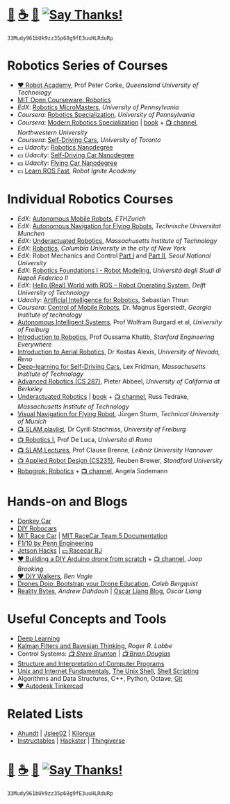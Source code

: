 # [🐳](https://mithi.github.io/deep-blueberry) [☕️](https://ko-fi.com/minimithi) [🧧](https://www.paypal.me/minimithi) [![Say Thanks!](https://img.shields.io/badge/Say%20Thanks-!-1EAEDB.svg)](https://saythanks.io/to/mithi) 
```
33Mudy961bUk9zz35p68g9fE3uuHLRduRp
```

# Robotics Series of Courses

- [♥️ Robot Academy][series1], Prof Peter Corke, _Queensland University of Technology_
- [MIT Open Courseware: Robotics][series9] 
- _EdX_: [Robotics MicroMasters][series2], _University of Pennsylvania_
- _Coursera_: [Robotics Specialization][series3], _University of Pennsylvania_
- _Coursera_: [Modern Robotics Specialization][series4] | [book][series11a] + [📺 channel][series11b], _Northwestern University_
- _Coursera_: [Self-Driving Cars][series10], _University of Toronto_
- :dollar: _Udacity_: [Robotics Nanodegree][series5]
- :dollar: _Udacity_: [Self-Driving Car Nanodegree][series6]
- :dollar: _Udacity_: [Flying Car Nanodegree][series7]
- :dollar: [Learn ROS Fast][series8], _Robot Ignite Academy_

[series1]: http://robotacademy.net.au
[series2]: https://www.edx.org/micromasters/pennx-robotics
[series3]: https://www.coursera.org/specializations/robotics
[series4]: https://www.coursera.org/specializations/modernrobotics
[series5]: https://www.udacity.com/robotics
[series6]: https://www.udacity.com/drive
[series7]: https://www.udacity.com/course/flying-car-nanodegree--nd787
[series8]: http://www.theconstructsim.com/construct-learn-develop-robots-using-ros/robotigniteacademy_learnros/
[series9]: https://ocw.mit.edu/search/ocwsearch.htm?q=robotics
[series10]: https://www.coursera.org/specializations/self-driving-cars
[series11a]: http://modernrobotics.org 
[series11b]: https://www.youtube.com/playlist?list=PLggLP4f-rq02vX0OQQ5vrCxbJrzamYDfx

# Individual Robotics Courses

- _EdX_: [Autonomous Mobile Robots][course1], _ETHZurich_
- _EdX_: [Autonomous Navigation for Flying Robots][course2], _Technische Universitat Munchen_
- _EdX_: [Underactuated Robotics][course3], _Massachusetts Institute of Technology_
- _EdX_: [Robotics][course4], _Columbia University in the city of New York_
- _EdX_: Robot Mechanics and Control [Part I][course5] and [Part II][course6], _Seoul National University_
- _EdX_: [Robotics Foundations I - Robot Modeling][course7], _Università degli Studi di Napoli Federico II_
- _EdX_: [Hello (Real) World with ROS – Robot Operating System][course8], _Delft University of Technology_
- _Udacity_: [Artificial Intelligence for Robotics][course21], Sebastian Thrun
- _Coursera_: [Control of Mobile Robots][course9], Dr. Magnus Egerstedt, _Georgia Institute of technology_
- [Autonomous Intelligent Systems][course10], Prof Wolfram Burgard et al, _University of Freiburg_
- [Introduction to Robotics][course11], Prof Oussama Khatib, _Stanford Engineering Everywhere_
- [Introduction to Aerial Robotics][course13], Dr Kostas Alexis, _University of Nevada, Reno_
- [Deep-learning for Self-Driving Cars][course14], Lex Fridman, _Massachusetts Institute of Technology_
- [Advanced Robotics (CS 287)][course19], Pieter Abbeel, _University of California at Berkeley_
- [Underactuated Robotics][course20c] | [book][course20a] + [📺 channel][course20b], Russ Tedrake, _Massachusetts Institute of Technology_
- [Visual Navigation for Flying Robot][course22], Jürgen Sturm, _Technical University of Munich_
- [📺 SLAM playlist][course15], Dr Cyrill Stachniss, _University of Freiburg_
- [📺 Robotics I][course16], Prof De Luca, _Universita di Roma_
- [📺 SLAM Lectures][course18], Prof Clause Brenne, _Leibniz University Hannover_
- [📺 Applied Robot Design (CS235)][course23], Reuben Brewer, _Standford University_
- [Robogrok: Robotics][course17a] + [📺 channel][course17b], Angela Sodemann

[course1]: https://www.edx.org/course/autonomous-mobile-robots-ethx-amrx-2
[course2]: https://www.edx.org/course/autonomous-navigation-flying-robots-tumx-autonavx-0
[course3]: https://www.edx.org/course/underactuated-robotics-mitx-6-832x-0
[course4]: https://www.edx.org/course/robotics-columbiax-csmm-103x#!
[course5]: https://www.edx.org/course/robot-mechanics-control-part-i-snux-snu446-345-1x
[course6]: https://www.edx.org/course/robot-mechanics-control-part-ii-snux-snu446-345-2x
[course7]: https://www.edx.org/course/robotics-foundations-i-robot-modeling
[course8]: https://www.edx.org/course/hello-real-world-with-ros-robot-operating-system
[course9]: https://www.coursera.org/learn/mobile-robot
[course10]: http://ais.informatik.uni-freiburg.de/teaching/ss16/robotics/index_en.php
[course11]: https://see.stanford.edu/Course/CS223A
[course13]: http://www.kostasalexis.com/introduction-to-aerial-robotics.html
[course14]: http://selfdrivingcars.mit.edu/
[course15]: https://www.youtube.com/watch?v=V9qQc5X7O0k&list=PLgnQpQtFTOGQECnBvZSV61oxTrkPut-nc
[course16]: https://www.youtube.com/watch?v=pitZv3PuVMw&list=PLAQopGWlIcyaqDBW1zSKx7lHfVcOmWSWt
[course17a]: http://robogrok.com/index.html
[course17b]: https://www.youtube.com/user/asodemann3/videos
[course18]: https://www.youtube.com/watch?v=B2qzYCeT9oQ&list=PLpUPoM7Rgzi_7YWn14Va2FODh7LzADBSm
[course19]: https://people.eecs.berkeley.edu/~pabbeel/cs287-fa19/
[course20a]: http://underactuated.csail.mit.edu/underactuated.html
[course20b]: https://www.youtube.com/channel/UChfUOAhz7ynELF-s_1LPpWg/playlists
[course20c]: http://underactuated.csail.mit.edu/Spring2020/
[course21]: https://www.udacity.com/course/artificial-intelligence-for-robotics--cs373
[course22]: https://vision.in.tum.de/teaching/ss2013/visnav2013
[course23]: https://www.youtube.com/user/StanfordCS235/videos

# Hands-on and Blogs

- [Donkey Car][h1]
- [DIY Robocars][h2]
- [MIT Race Car][h3] | [MIT RaceCar Team 5 Documentation][h4]
- [F1/10 by Penn Engineering ][h5]
- [Jetson Hacks][h6] | [:dollar: Racecar RJ][h7]
- [♥️ Building a DIY Arduino drone from scratch][h8] + [📺 channel][h13], _Joop Brooking_
- [♥️ DIY Walkers][h10], _Ben Vagle_
- [Drones Dojo: Bootstrap your Drone Education][h9], _Caleb Bergquist_
- [Reality Bytes][h11], _Andrew Dahdouh_ | [Oscar Liang Blog][h12], _Oscar Liang_

[h1]: http://www.donkeycar.com/
[h2]: http://diyrobocars.com/
[h3]: https://mit-racecar.github.io
[h4]: https://mit-racecar.github.io/6.141-spring-2016-team-5-documentation/
[h5]: http://f1tenth.org/lectures
[h6]: https://www.jetsonhacks.com/category/robotics/
[h7]:https://racecarj.com/
[h8]: http://www.brokking.net/ymfc-32_main.html
[h9]: https://dojofordrones.com/
[h10]: https://www.diywalkers.com/
[h11]: https://realitybytes.blog/
[h12]: https://oscarliang.com/
[h13]: https://www.youtube.com/user/MacPuffdog/playlists

# Useful Concepts and Tools
- [Deep Learning][tools1]
- [Kalman Filters and Bayesian Thinking][tools2], _Roger R. Labbe_
- Control Systems: _[ 📺 Steve Brunton][tools3]_ | _[📺 Brian Douglas][tools4]_
- [Structure and Interpretation of Computer Programs][tools5]
- [Unix and Internet Fundamentals][tools6], [The Unix Shell][tools7], [Shell Scripting][tools8]
- Algorithms and Data Structures, C++, Python, Octave, [Git][tools9]
- [♥️ Autodesk Tinkercad][tools10]

[tools1]: https://mithi.github.io/deep-blueberry/
[tools2]: https://github.com/rlabbe/Kalman-and-Bayesian-Filters-in-Python/
[tools3]: https://youtu.be/Pi7l8mMjYVE?list=PLMrJAkhIeNNR20Mz-VpzgfQs5zrYi085m
[tools4]: https://www.youtube.com/user/ControlLectures/featured
[tools5]: https://groups.csail.mit.edu/mac/classes/6.001/abelson-sussman-lectures/
[tools6]: http://en.tldp.org/HOWTO/Unix-and-Internet-Fundamentals-HOWTO/
[tools7]: https://www.shellscript.sh/
[tools8]: https://swcarpentry.github.io/shell-novice/
[tools9]: http://gitimmersion.com/
[tools10]: https://www.tinkercad.com/


# Related Lists
- [Ahundt](https://github.com/ahundt/awesome-robotics) |
[Jslee02](https://github.com/jslee02/awesome-robotics-libraries) |
[Kiloreux](https://github.com/Kiloreux/awesome-robotics)
- [Instructables][related1] | [Hackster][related2] | [Thingiverse][related3]

[related1]: https://www.instructables.com/howto/robot/
[related2]: https://www.hackster.io/search?i=projects&q=robot
[related3]: https://www.thingiverse.com/search?q=robot

# [🐳](https://mithi.github.io/deep-blueberry) [☕️](https://ko-fi.com/minimithi) [🧧](https://www.paypal.me/minimithi) [![Say Thanks!](https://img.shields.io/badge/Say%20Thanks-!-1EAEDB.svg)](https://saythanks.io/to/mithi) 
```
33Mudy961bUk9zz35p68g9fE3uuHLRduRp
```
